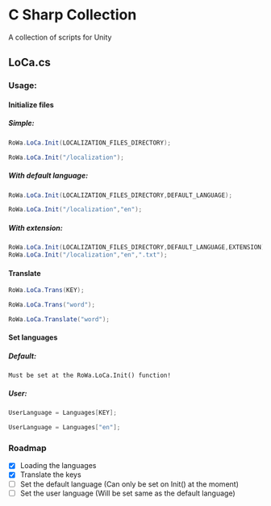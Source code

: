 # C Sharp Collection

A collection of scripts for Unity


## LoCa.cs

### Usage:

#### Initialize files
##### Simple:
```cs
RoWa.LoCa.Init(LOCALIZATION_FILES_DIRECTORY);

RoWa.LoCa.Init("/localization");
```

##### With default language:
```cs
RoWa.LoCa.Init(LOCALIZATION_FILES_DIRECTORY,DEFAULT_LANGUAGE);

RoWa.LoCa.Init("/localization","en");
```

##### With extension:
```cs
RoWa.LoCa.Init(LOCALIZATION_FILES_DIRECTORY,DEFAULT_LANGUAGE,EXTENSION);
RoWa.LoCa.Init("/localization","en",".txt");
```

#### Translate
```cs
RoWa.LoCa.Trans(KEY);

RoWa.LoCa.Trans("word");

RoWa.LoCa.Translate("word");
```

#### Set languages
##### Default:
```
Must be set at the RoWa.LoCa.Init() function!
```

##### User:
```cs
UserLanguage = Languages[KEY];

UserLanguage = Languages["en"];
```

### Roadmap
- [x] Loading the languages
- [x] Translate the keys
- [ ] Set the default language (Can only be set on Init() at the moment)
- [ ] Set the user language (Will be set same as the default language)
